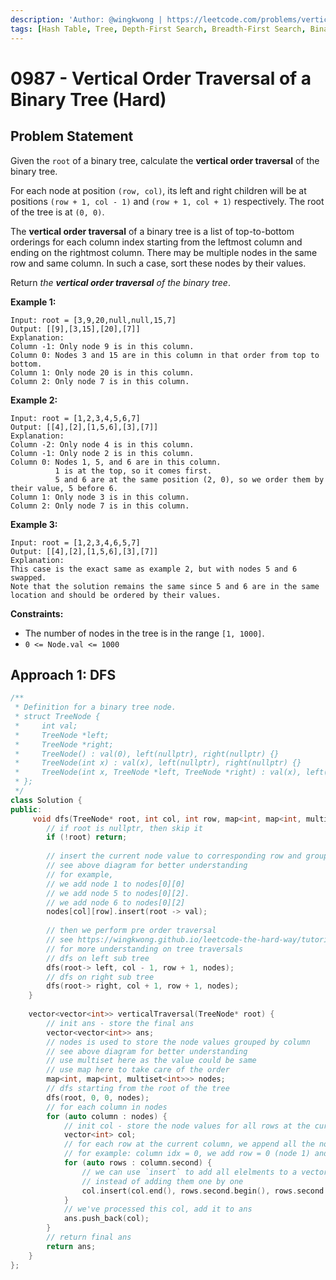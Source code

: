 ```yaml
---
description: 'Author: @wingkwong | https://leetcode.com/problems/vertical-order-traversal-of-a-binary-tree/'
tags: [Hash Table, Tree, Depth-First Search, Breadth-First Search, Binary Tree]
---
```


# 0987 - Vertical Order Traversal of a Binary Tree (Hard)

## Problem Statement

Given the `root` of a binary tree, calculate the **vertical order traversal** of the binary tree.

For each node at position `(row, col)`, its left and right children will be at positions `(row + 1, col - 1)` and `(row + 1, col + 1)` respectively. The root of the tree is at `(0, 0)`.

The **vertical order traversal** of a binary tree is a list of top-to-bottom orderings for each column index starting from the leftmost column and ending on the rightmost column. There may be multiple nodes in the same row and same column. In such a case, sort these nodes by their values.

Return *the **vertical order traversal** of the binary tree*.

**Example 1:**

```
Input: root = [3,9,20,null,null,15,7]
Output: [[9],[3,15],[20],[7]]
Explanation:
Column -1: Only node 9 is in this column.
Column 0: Nodes 3 and 15 are in this column in that order from top to bottom.
Column 1: Only node 20 is in this column.
Column 2: Only node 7 is in this column.
```

**Example 2:**

```
Input: root = [1,2,3,4,5,6,7]
Output: [[4],[2],[1,5,6],[3],[7]]
Explanation:
Column -2: Only node 4 is in this column.
Column -1: Only node 2 is in this column.
Column 0: Nodes 1, 5, and 6 are in this column.
          1 is at the top, so it comes first.
          5 and 6 are at the same position (2, 0), so we order them by their value, 5 before 6.
Column 1: Only node 3 is in this column.
Column 2: Only node 7 is in this column.
```

**Example 3:**

```
Input: root = [1,2,3,4,6,5,7]
Output: [[4],[2],[1,5,6],[3],[7]]
Explanation:
This case is the exact same as example 2, but with nodes 5 and 6 swapped.
Note that the solution remains the same since 5 and 6 are in the same location and should be ordered by their values.
```

**Constraints:**

- The number of nodes in the tree is in the range `[1, 1000]`.
- `0 <= Node.val <= 1000`

## Approach 1: DFS

<SolutionAuthor name="@wingkwong"/>

```cpp
/**
 * Definition for a binary tree node.
 * struct TreeNode {
 *     int val;
 *     TreeNode *left;
 *     TreeNode *right;
 *     TreeNode() : val(0), left(nullptr), right(nullptr) {}
 *     TreeNode(int x) : val(x), left(nullptr), right(nullptr) {}
 *     TreeNode(int x, TreeNode *left, TreeNode *right) : val(x), left(left), right(right) {}
 * };
 */
class Solution {
public:
     void dfs(TreeNode* root, int col, int row, map<int, map<int, multiset<int>>>& nodes) {
        // if root is nullptr, then skip it
        if (!root) return;
         
        // insert the current node value to corresponding row and grouped by col.
        // see above diagram for better understanding
        // for example, 
        // we add node 1 to nodes[0][0]
        // we add node 5 to nodes[0][2]. 
        // we add node 6 to nodes[0][2]
        nodes[col][row].insert(root -> val);
         
        // then we perform pre order traversal
        // see https://wingkwong.github.io/leetcode-the-hard-way/tutorials/graph-theory/binary-tree#pre-order
        // for more understanding on tree traversals
        // dfs on left sub tree
        dfs(root-> left, col - 1, row + 1, nodes);
        // dfs on right sub tree
        dfs(root-> right, col + 1, row + 1, nodes);
    }
    
    vector<vector<int>> verticalTraversal(TreeNode* root) {
        // init ans - store the final ans
        vector<vector<int>> ans;
        // nodes is used to store the node values grouped by column 
        // see above diagram for better understanding
        // use multiset here as the value could be same
        // use map here to take care of the order
        map<int, map<int, multiset<int>>> nodes;
        // dfs starting from the root of the tree
        dfs(root, 0, 0, nodes);
        // for each column in nodes
        for (auto column : nodes) {
            // init col - store the node values for all rows at the current column 
            vector<int> col;
            // for each row at the current column, we append all the node values to col
            // for example: column idx = 0, we add row = 0 (node 1) and row = 2 (node 5 & node 6)
            for (auto rows : column.second) {
                // we can use `insert` to add all elelments to a vector
                // instead of adding them one by one
                col.insert(col.end(), rows.second.begin(), rows.second.end());
            }
            // we've processed this col, add it to ans
            ans.push_back(col);
        }
        // return final ans
        return ans;
    }
};
```